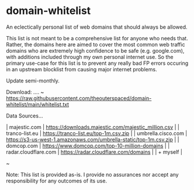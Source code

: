 # domain-whitelist

An eclectically personal list of web domains that should always be allowed.

This list is not meant to be a comprehensive list for anyone who needs that. Rather, the domains here are aimed to cover the most common web traffic domains who are extremely high confidence to be safe (e.g. google.com), with additions included through my own personal internet use. So the primary use-case for this list is to prevent any really bad FP errors occuring in an upstream blocklist from causing major internet problems.

Update semi-monthly.

Download:
....
~ https://raw.githubusercontent.com/theouterspaced/domain-whitelist/main/whitelist.txt

Data Sources...

| majestic.com | https://downloads.majestic.com/majestic_million.csv |
| tranco-list.eu | https://tranco-list.eu/top-1m.csv.zip |
| umbrella.cisco.com | https://s3-us-west-1.amazonaws.com/umbrella-static/top-1m.csv.zip |
| domcop.com | https://www.domcop.com/top-10-million-domains |
| radar.cloudflare.com | https://radar.cloudflare.com/domains |
| + myself |

~

Note: This list is provided as-is. I provide no assurances nor accept any responsibility for any outcomes of its use.


